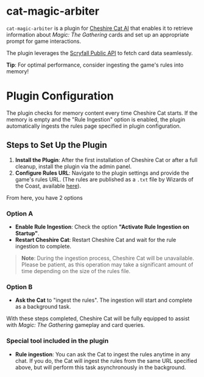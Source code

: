 # cat-magic-arbiter

`cat-magic-arbiter` is a plugin for [Cheshire Cat AI](https://cheshirecat.ai/) that enables it to retrieve information about *Magic: The Gathering* cards and set up an appropriate prompt for game interactions.

The plugin leverages the [Scryfall Public API](https://scryfall.com/docs/api) to fetch card data seamlessly.

**Tip**: For optimal performance, consider ingesting the game's rules into memory!

# Plugin Configuration

The plugin checks for memory content every time Cheshire Cat starts. If the memory is empty and the "Rule Ingestion" option is enabled, the plugin automatically ingests the rules page specified in plugin configuration.

## Steps to Set Up the Plugin

1. **Install the Plugin**: After the first installation of Cheshire Cat or after a full cleanup, install the plugin via the admin panel.
2. **Configure Rules URL**: Navigate to the plugin settings and provide the game's rules URL. (The rules are published as a `.txt` file by Wizards of the Coast, available [here](https://magic.wizards.com/en/rules)).

From here, you have 2 options

### Option A

- **Enable Rule Ingestion**: Check the option **"Activate Rule Ingestion on Startup"**.
- **Restart Cheshire Cat**: Restart Cheshire Cat and wait for the rule ingestion to complete.

> **Note**: During the ingestion process, Cheshire Cat will be unavailable. Please be patient, as this operation may take a significant amount of time depending on the size of the rules file.

### Option B

- **Ask the Cat** to "ingest the rules". The ingestion will start and complete as a background task.

With these steps completed, Cheshire Cat will be fully equipped to assist with *Magic: The Gathering* gameplay and card queries.

### Special tool included in the plugin
- **Rule ingestion**: You can ask the Cat to ingest the rules anytime in any chat. If you do, the Cat will ingest the rules from the same URL specified above, but will perform this task asynchronously in the background.